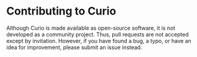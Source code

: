 Contributing to Curio
=====================

Although Curio is made available as open-source software, it is not
developed as a community project.  Thus, pull requests are not
accepted except by invitation. However, if you have found a bug, a
typo, or have an idea for improvement, please submit an issue instead.

